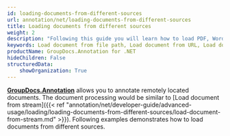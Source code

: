 ```yaml
---
id: loading-documents-from-different-sources
url: annotation/net/loading-documents-from-different-sources
title: Loading documents from different sources
weight: 2
description: "Following this guide you will learn how to load PDF, Word, Excel, PowerPoint documents by local file path, stream or URL for further processing with GroupDocs.Annotation for .NET API."
keywords: Load document from file path, Load document from URL, Load document from stream
productName: GroupDocs.Annotation for .NET
hideChildren: False
structuredData:
    showOrganization: True
---
```


[**GroupDocs.Annotation**](https://products.groupdocs.com/annotation/net) allows you to annotate remotely located documents. The document processing would be similar to [Load document from stream]({{< ref "annotation/net/developer-guide/advanced-usage/loading/loading-documents-from-different-sources/load-document-from-stream.md" >}}).
Following examples demonstrates how to load documents from different sources.
